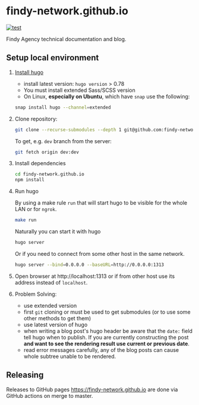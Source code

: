 # findy-network.github.io

[![test](https://github.com/findy-network/findy-network.github.io/actions/workflows/test.yml/badge.svg?branch=dev)](https://github.com/findy-network/findy-network.github.io/actions/workflows/test.yml)

Findy Agency technical documentation and blog.

## Setup local environment

1. [Install hugo](https://gohugo.io/getting-started/installing/)

   - install latest version: `hugo version` > 0.78
   - You must install extended Sass/SCSS version
   - On Linux, **especially on Ubuntu**, which have `snap` use the following:

   ```sh
   snap install hugo --channel=extended
   ```

1. Clone repository:

   ```bash
   git clone --recurse-submodules --depth 1 git@github.com:findy-network/findy-network.github.io.git
   ```

   To get, e.g. `dev` branch from the server:
   ```bash
   git fetch origin dev:dev
   ```

1. Install dependencies

   ```bash
   cd findy-network.github.io
   npm install
   ```

1. Run hugo

   By using a make rule `run` that will start hugo to be visible for the whole
   LAN or for `ngrok`.
   ```bash
   make run
   ```
   

   Naturally you can start it with hugo
   ```bash
   hugo server
   ```

   Or if you need to connect from some other host in the same network.

   ```bash
   hugo server --bind=0.0.0.0 --baseURL=http://0.0.0.0:1313
   ```

1. Open browser at http://localhost:1313 or if from other host use its address
   instead of `localhost`.

1. Problem Solving:
   - use extended version
   - first `git` cloning or must be used to get submodules (or to use some other
     methods to get them)
   - use latest version of hugo
   - when writing a blog post's hugo header be aware that the `date:` field tell
     hugo when to publish. If you are currently constructing the post **and want
     to see the rendering result use current or previous date**.
   - read error messages carefully, any of the blog posts can cause whole
     subtree unable to be rendered.

## Releasing

Releases to GitHub pages https://findy-network.github.io are done via GitHub actions on merge to master.
